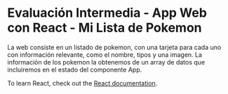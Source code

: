 # Evaluación Intermedia - App Web con React - Mi Lista de Pokemon

La web consiste en un listado de pokemon, con una tarjeta para cada uno con información
relevante, como el nombre, tipos y una imagen. La información de los pokemon la obtenemos de
un array de datos que incluiremos en el estado del componente App.

To learn React, check out the [React documentation](https://reactjs.org/).

